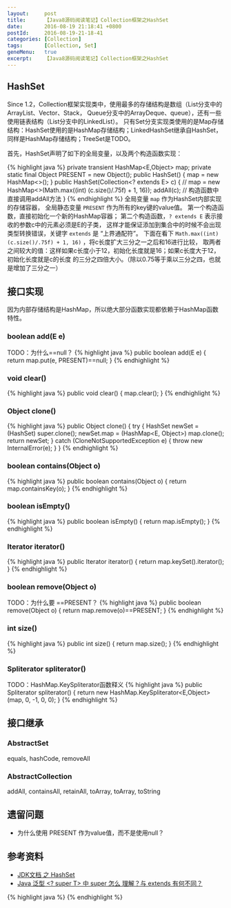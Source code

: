 ```yaml
---
layout:     post
title:      【Java8源码阅读笔记】Collection框架之HashSet
date:       2016-08-19 21:18:41 +0800
postId:     2016-08-19-21-18-41
categories: [Collection]
tags:       [Collection, Set]
geneMenu:   true
excerpt:    【Java8源码阅读笔记】Collection框架之HashSet
---
```


## HashSet
Since 1.2，Collection框架实现类中，使用最多的存储结构是数组（List分支中的ArrayList、Vector、Stack，
Queue分支中的ArrayDeque、queue），还有一些使用链表结构（List分支中的LinkedList）。
只有Set分支实现类使用的是Map存储结构：HashSet使用的是HashMap存储结构；LinkedHashSet继承自HashSet，
同样是HashMap存储结构；TreeSet是TODO。

首先，HashSet声明了如下的全局变量，以及两个构造函数实现：

{% highlight java %}
private transient HashMap<E,Object> map;
private static final Object PRESENT = new Object();
public HashSet() {
    map = new HashMap<>();
}
public HashSet(Collection<? extends E> c) { // 
    map = new HashMap<>(Math.max((int) (c.size()/.75f) + 1, 16));
    addAll(c);  // 构造函数中直接调用addAll方法
}
{% endhighlight %}
全局变量 `map` 作为HashSet内部实现的存储容器，
全局静态变量 `PRESENT` 作为所有的key键的value值。
第一个构造函数，直接初始化一个新的HashMap容器；
第二个构造函数，`? extends E` 表示接收的参数c中的元素必须是E的子类，
这样才能保证添加到集合中的时候不会出现类型转换错误，关键字 `extends` 是 “上界通配符”。
下面在看下 `Math.max((int) (c.size()/.75f) + 1, 16)` ，将c长度扩大三分之一之后和16进行比较，
取两者之间较大的值：这样如果c长度小于12，初始化长度就是16；如果c长度大于12，初始化长度就是c的长度
的三分之四倍大小。（除以0.75等于乘以三分之四，也就是增加了三分之一）

## 接口实现
因为内部存储结构是HashMap，所以绝大部分函数实现都依赖于HashMap函数特性。

### boolean add(E e)
TODO：为什么==null？
{% highlight java %}
public boolean add(E e) {
    return map.put(e, PRESENT)==null;
}
{% endhighlight %}

### void clear()
{% highlight java %}
public void clear() {
    map.clear();
}
{% endhighlight %}
### Object clone()
{% highlight java %}
public Object clone() {
    try {
        HashSet<E> newSet = (HashSet<E>) super.clone();
        newSet.map = (HashMap<E, Object>) map.clone();
        return newSet;
    } catch (CloneNotSupportedException e) {
        throw new InternalError(e);
    }
}
{% endhighlight %}
### boolean contains(Object o)
{% highlight java %}
public boolean contains(Object o) {
    return map.containsKey(o);
}
{% endhighlight %}
### boolean isEmpty()
{% highlight java %}
public boolean isEmpty() {
    return map.isEmpty();
}
{% endhighlight %}
### Iterator<E> iterator()
{% highlight java %}
public Iterator<E> iterator() {
    return map.keySet().iterator();
}
{% endhighlight %}
### boolean remove(Object o)
TODO：为什么要 ==PRESENT？
{% highlight java %}
public boolean remove(Object o) {
    return map.remove(o)==PRESENT;
}
{% endhighlight %}
### int size()
{% highlight java %}
public int size() {
    return map.size();
}
{% endhighlight %}
### Spliterator<E> spliterator()
TODO：HashMap.KeySpliterator函数释义
{% highlight java %}
public Spliterator<E> spliterator() {
    return new HashMap.KeySpliterator<E,Object>(map, 0, -1, 0, 0);
}
{% endhighlight %}

## 接口继承

### AbstractSet
equals, hashCode, removeAll

### AbstractCollection
addAll, containsAll, retainAll, toArray, toArray, toString


## 遗留问题
* 为什么使用 PRESENT 作为value值，而不是使用null？

## 参考资料

* [JDK文档 之 HashSet](https://docs.oracle.com/javase/8/docs/api/java/util/HashSet.html)
* [Java 泛型 <? super T> 中 super 怎么 理解？与 extends 有何不同？](https://www.zhihu.com/question/20400700/answer/117464182)

{% highlight java %}
{% endhighlight %}

